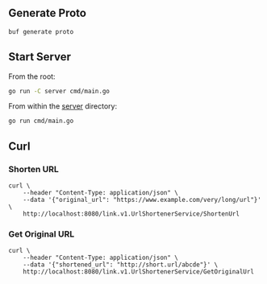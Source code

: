 ## Generate Proto

```bash
buf generate proto
```

## Start Server

From the root:

```bash
go run -C server cmd/main.go
```

From within the [server](server) directory:

```bash
go run cmd/main.go
```

## Curl

### Shorten URL

```
curl \
    --header "Content-Type: application/json" \
    --data '{"original_url": "https://www.example.com/very/long/url"}' \
    http://localhost:8080/link.v1.UrlShortenerService/ShortenUrl
```

### Get Original URL

```
curl \
    --header "Content-Type: application/json" \
    --data '{"shortened_url": "http://short.url/abcde"}' \
    http://localhost:8080/link.v1.UrlShortenerService/GetOriginalUrl
```